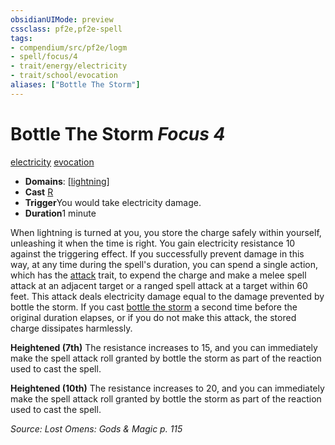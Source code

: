 ```yaml
---
obsidianUIMode: preview
cssclass: pf2e,pf2e-spell
tags:
- compendium/src/pf2e/logm
- spell/focus/4
- trait/energy/electricity
- trait/school/evocation
aliases: ["Bottle The Storm"]
---
```

# Bottle The Storm *Focus 4*   
[electricity](electricity.md)  [evocation](evocation.md)  

- **Domains**: [[lightning](../domains.md#Lightning)]
- **Cast** [R](chapter-9-playing-the-game.md#Actions "Reaction") 
- **Trigger**You would take electricity damage.
- **Duration**1 minute

When lightning is turned at you, you store the charge safely within yourself, unleashing it when the time is right. You gain electricity resistance 10 against the triggering effect. If you successfully prevent damage in this way, at any time during the spell's duration, you can spend a single action, which has the [attack](attack.md) trait, to expend the charge and make a melee spell attack at an adjacent target or a ranged spell attack at a target within 60 feet. This attack deals electricity damage equal to the damage prevented by bottle the storm. If you cast [bottle the storm]() a second time before the original duration elapses, or if you do not make this attack, the stored charge dissipates harmlessly.

**Heightened (7th)** The resistance increases to 15, and you can immediately make the spell attack roll granted by bottle the storm as part of the reaction used to cast the spell.

**Heightened (10th)** The resistance increases to 20, and you can immediately make the spell attack roll granted by bottle the storm as part of the reaction used to cast the spell.

*Source: Lost Omens: Gods & Magic p. 115*